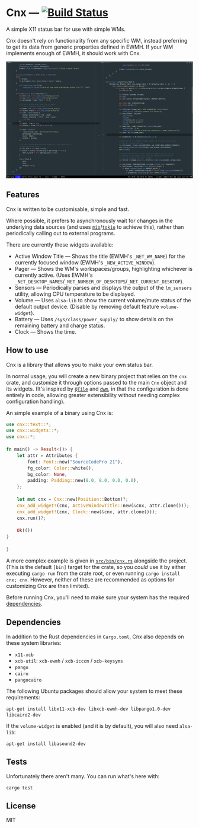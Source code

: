 # Cnx — [![Build Status](https://travis-ci.org/mjkillough/cnx.svg?branch=master)](https://travis-ci.org/mjkillough/cnx)

A simple X11 status bar for use with simple WMs.

Cnx doesn't rely on functionality from any specific WM, instead preferring to
get its data from generic properties defined in EWMH. If your WM implements
enough of EWMH, it should work with Cnx.

![screenshot of cnx](/screenshot.png?raw=true)

## Features

Cnx is written to be customisable, simple and fast.

Where possible, it prefers to asynchronously wait for changes in the underlying
data sources (and uses [`mio`]/[`tokio`] to achieve this), rather than periodically
calling out to external programs.

[`mio`]: https://docs.rs/mio
[`tokio`]: https://tokio.rs/

There are currently these widgets available:
 - Active Window Title — Shows the title (EWMH's `_NET_WM_NAME`) for the
   currently focused window (EWMH's `_NEW_ACTIVE_WINDOW`).
 - Pager — Shows the WM's workspaces/groups, highlighting whichever is currently
   active. (Uses EWMH's
   `_NET_DESKTOP_NAMES`/`_NET_NUMBER_OF_DESKTOPS`/`_NET_CURRENT_DESKTOP`).
 - Sensors — Periodically parses and displays the output of the `lm_sensors`
   utility, allowing CPU temperature to be displayed.
 - Volume — Uses `alsa-lib` to show the current volume/mute status of the
   default output device. (Disable by removing default feature
   `volume-widget`).
 - Battery — Uses `/sys/class/power_supply/` to show details on the remaining
   battery and charge status.
 - Clock — Shows the time.

## How to use

Cnx is a library that allows you to make your own status bar.

In normal usage, you will create a new binary project that relies on the `cnx`
crate, and customize it through options passed to the main `Cnx` object and
its widgets. (It's inspired by [`QTile`] and [`dwm`], in that the configuration
is done entirely in code, allowing greater extensibility without needing complex
configuration handling).

[`QTile`]: http://www.qtile.org/
[`dwm`]: http://dwm.suckless.org/

An simple example of a binary using Cnx is:

```rust
use cnx::text::*;
use cnx::widgets::*;
use cnx::*;

fn main() -> Result<()> {
    let attr = Attributes {
        font: Font::new("SourceCodePro 21"),
        fg_color: Color::white(),
        bg_color: None,
        padding: Padding::new(8.0, 8.0, 0.0, 0.0),
    };

    let mut cnx = Cnx::new(Position::Bottom)?;
    cnx_add_widget!(cnx, ActiveWindowTitle::new(&cnx, attr.clone()));
    cnx_add_widget!(cnx, Clock::new(&cnx, attr.clone()));
    cnx.run()?;

    Ok(())
}

}
```

A more complex example is given in [`src/bin/cnx.rs`] alongside the project.
(This is the default `[bin]` target for the crate, so you _could_ use it by
either executing `cargo run` from the crate root, or even running `cargo install
cnx; cnx`. However, neither of these are recommended as options for customizing
Cnx are then limited).

Before running Cnx, you'll need to make sure your system has the required
[dependencies].

[`src/bin/cnx.rs`]: https://github.com/mjkillough/cnx/blob/master/src/bin/cnx.rs
[dependencies]: #dependencies

## Dependencies

In addition to the Rust dependencies in `Cargo.toml`, Cnx also depends on these
system libraries:
 - `x11-xcb`
 - `xcb-util`: `xcb-ewmh` / `xcb-icccm` / `xcb-keysyms`
 - `pango`
 - `cairo`
 - `pangocairo`

The following Ubuntu packages should allow your system to meet these
requirements:

```
apt-get install libx11-xcb-dev libxcb-ewmh-dev libpango1.0-dev libcairo2-dev
```

If the `volume-widget` is enabled (and it is by default), you will also need
`alsa-lib`:

```
apt-get install libasound2-dev
```


## Tests

Unfortunately there aren't many. You can run what's here with:

```
cargo test
```


## License

MIT
